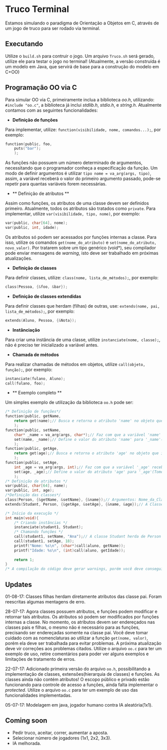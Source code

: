 # Truco Terminal
Estamos simulando o paradigma de Orientação a Objetos em C, através de um jogo de truco para ser rodado via terminal.
## Executando
Utilize o `build.sh` para contruir o jogo. Um arquivo `Truco.sh` será gerado, utilize ele para testar o jogo no terminal!
(Atualmente, a versão construída é um modelo em Java, que servirá de base para a construção do modelo em C+OO)
## Programação OO via C
Para simular OO via C, primeiramente inclua a biblioteca _oo.h_, utilizando: `#include "oo.c"`, a biblioteca já inclui _stdlib.h_, _stdio.h_, e _string.h_. Atualmente contamos com as seguintes funcionalidades:

- **Definição de funções**

Para implementar, utilize: `function(visibilidade, nome, comandos...);`, por exemplo:
```C
function(public, foo,
	puts("bar");
	);
```
As funções não possuem um número determinado de argumentos, necessitando que o programador conheça a especificação da função. Um modo de definir argumentos é utilizar `tipo nome = va_arg(args, tipo)`, assim, a variável receberá o valor do primeiro argumento passado, pode-se repetir para quantas variáveis forem necessárias.

- ** Definição de atributos **

Assim como funções, os atributos de uma classe devem ser definidos primeiro. Atualmente, todos os atributos são tratados como `private`. Para implementar, utilize `var(visibilidade, tipo, nome)`, por exemplo:
```C
var(public, char[64], nome);
var(public, int, idade);
```
Os atributos só podem ser acessados por funções internas a classe. Para isso, utilize os comandos `get(nome_do_atributo)` e `set(nome_do_atributo, novo_valor)`. Por tratarem sobre um tipo genérico (void\*), seu compilador pode enviar mensagens de _warning_, isto deve ser trabalhado em próximas atualizações. 

- **Definição de classes**

Para definir classes, utilize: `class(nome, lista_de_métodos);`, por exemplo:
```C
class(Pessoa, {&foo, &bar});
```
- **Definição de classes extendidas**

Para definir classes que herdam (filhas) de outras, use: `extends(nome, pai, lista_de_métodos);`, por exemplo:
```C
extends(Aluno, Pessoa, {&Nota});
```
- **Instânciação**

Para criar uma instância de uma classe, utilize `instanciate(nome, classe);`, não é preciso ter inicializado a variável antes.

- **Chamada de métodos**

Para realizar chamadas de métodos em objetos, utilize `call(objeto, função);`, por exemplo:
```C
instanciate(fulano, Aluno);
call(fulano, foo);
```
- ** Exemplo completo **

Um simples exemplo de utilização da biblioteca `oo.h` pode ser:
```C
/* Definição de funções*/
function(public, getName,
	return get(name);// Busca e retorna o atributo 'name' no objeto que implementa a função.
    );
function(public, setName,
	char* _name = va_arg(args, char*);// Faz com que a variável 'name' receba o primeiro argumento passado para função.
    set(name, _name);// Define o valor do atributo 'name' para '_name'(Tome cuidado com a nomenclatura!).
    );
function(public, getAge,
	return get(age);// Busca e retorna o atributo 'age' no objeto que implementa a função.
    );
function(public, setAge,
	int _age = va_arg(args, int);// Faz com que a variável '_age' receba o primeiro argumento passado para função.
    set(age, _age);// Define o valor do atributo 'age' para '_age'(Tome cuidado com a nomenclatura!).
    );
/* Definição de atributos */
var(public, char[64], name);
var(public, int, age);
/*Definição das classes*/
class(Person, {&getName, &setName}, {&name});// Argumentos: Nome_da_Classe, Lista_de_Funções, Lista_de_Atributos
extends(Studant, Person, {&getAge, &setAge}, {&name, &age});// A Classe Studant herda da Classe Person

/* Início da execução */
int main(void){
	/* Criando instâncias */
    instanciate(studant1, Studant);
    /* Chamando funções */
    call(studant1, setName, "Ana");// A classe Studant herda de Person a função setName
    call(studant1, setAge, 18);
    printf("Nome: %s\n", (char*)call(aluno, getName));
    printf("Idade: %s\n", (int)call(aluno, getIdade));
    
    return 1;
}
/* A compilação do código deve gerar warnings, porém você deve conseguir executar normalmente */
```

## Updates
01-08-17: Classes filhas herdam diretamente atributos das classe pai. Foram reescritas algumas mentagens de erro.

28-07-17: Agora classes possuem atributos, e funções podem modificar e retornar tais atributos. Os atributos só podem ser modificados por funções internas a classe. No momento, os atributos devem ser endereçados nas classes pais e filhas, o mesmo não é necessário para as funções, precisando ser endereçadas somente na classe pai. Você deve tomar cuidado com as nomenclaturas ao utilizar a função `get(nome, valor)`, porém ela deve ser trabalhada para evitar problemas. A próxima atualização deve vir correções aos problemas citados. Utilize o arquivo `oo.c` para ter um exemplo de uso, retire comentários para poder ver alguns exemplos e limitações de tratamento de erros.

22-07-17: Adicionado primeira versão do arquivo ``oo.h``, possibilitando a implementação de classes, extensões(hierarquia de classes) e funções. As classes ainda não contém atributos! O escopo público e privado estão funcionando para controle de acesso a funções, ainda falta implementar o _protected_. Utilize o arquivo `oo.c` para ter um exemplo de uso das funcionalidades implementadas.

05-07-17: Modelagem em java, jogador humano contra IA aleatória(1x1).
## Coming soon
- Pedir truco, aceitar, correr, aumentar a aposta.
- Selecionar número de jogadores (1x1, 2x2, 3x3).
- IA melhorada.
